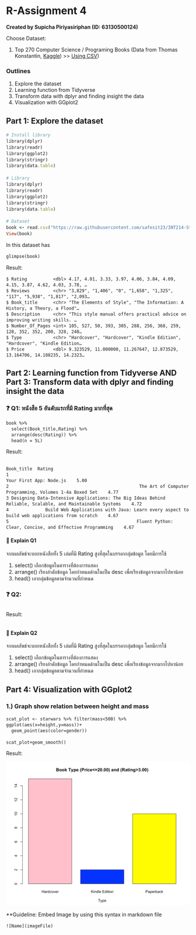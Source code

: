 
# R-Assignment 4

**Created by Supicha Piriyasiriphan (ID: 63130500124)**

Choose Dataset:
1. Top 270 Computer Science / Programing Books (Data from Thomas Konstantin, [Kaggle](https://www.kaggle.com/thomaskonstantin/top-270-rated-computer-science-programing-books)) >> [Using CSV](https://raw.githubusercontent.com/safesit23/INT214-Statistics/main/datasets/prog_book.csv))


### Outlines
1. Explore the dataset
2. Learning function from Tidyverse
3. Transform data with dplyr and finding insight the data
4. Visualization with GGplot2

## Part 1: Explore the dataset

``` ruby
# Install library
library(dplyr)
library(readr)
library(ggplot2)
library(stringr)
library(data.table)

# Library
library(dplyr)
library(readr)
library(ggplot2)
library(stringr)
library(data.table)

# Dataset
book <- read.csv("https://raw.githubusercontent.com/safesit23/INT214-Statistics/main/datasets/prog_book.csv")
View(book)
```

In this dataset has
``` ruby
glimpse(book)
```
Result:
```
$ Rating          <dbl> 4.17, 4.01, 3.33, 3.97, 4.06, 3.84, 4.09, 4.15, 3.87, 4.62, 4.03, 3.78, …
$ Reviews         <chr> "3,829", "1,406", "0", "1,658", "1,325", "117", "5,938", "1,817", "2,093…
$ Book_title      <chr> "The Elements of Style", "The Information: A History, a Theory, a Flood"…
$ Description     <chr> "This style manual offers practical advice on improving writing skills. …
$ Number_Of_Pages <int> 105, 527, 50, 393, 305, 288, 256, 368, 259, 128, 352, 352, 200, 328, 240…
$ Type            <chr> "Hardcover", "Hardcover", "Kindle Edition", "Hardcover", "Kindle Edition…
$ Price           <dbl> 9.323529, 11.000000, 11.267647, 12.873529, 13.164706, 14.188235, 14.2323…
```

## Part 2: Learning function from Tidyverse AND Part 3: Transform data with dplyr and finding insight the data

### ❓ Q1: หนังสือ 5 อันดับแรกที่มี Rating มากที่สุด

```
book %>% 
  select(Book_title,Rating) %>% 
  arrange(desc(Rating)) %>% 
  head(n = 5L)
```

Result:

``` 
                                                                                                Book_title  Rating
1                                                                                  Your First App: Node.js    5.00
2                                                  The Art of Computer Programming, Volumes 1-4a Boxed Set    4.77
3 Designing Data-Intensive Applications: The Big Ideas Behind Reliable, Scalable, and Maintainable Systems    4.72
4              Build Web Applications with Java: Learn every aspect to build web applications from scratch    4.67
5                                                 Fluent Python: Clear, Concise, and Effective Programming    4.67
```
#### 💬 Explain Q1
จากผลลัพธ์จะบอกหนังสือทั้ง 5 เล่มที่มี Rating สูงที่สุดในบรรดากลุ่มข้อมูล โดยมีการใช้
1. select() เลือกข้อมูลในตารางที่ต้องการแสดง
2. arrange() เรียงลำดับข้อมูล โดยกำหนดด้านในเป็น desc เพื่อเรียงข้อมูลจากมากไปหาน้อย
3. head() เอากลุ่มข้อมูลตามจำนวนที่กำหนด

### ❓ Q2:

```

```

Result:

``` 

```
#### 💬 Explain Q2
จากผลลัพธ์จะบอกหนังสือทั้ง 5 เล่มที่มี Rating สูงที่สุดในบรรดากลุ่มข้อมูล โดยมีการใช้
1. select() เลือกข้อมูลในตารางที่ต้องการแสดง
2. arrange() เรียงลำดับข้อมูล โดยกำหนดด้านในเป็น desc เพื่อเรียงข้อมูลจากมากไปหาน้อย
3. head() เอากลุ่มข้อมูลตามจำนวนที่กำหนด

## Part 4: Visualization with GGplot2
### 1.) Graph show relation between height and mass
```
scat_plot <- starwars %>% filter(mass<500) %>% ggplot(aes(x=height,y=mass))+
  geom_point(aes(color=gender))

scat_plot+geom_smooth()
```
Result:

![Graph 1](graph1.png)

**Guideline:
Embed Image by using this syntax in markdown file
````
![Name](imageFile)
````
